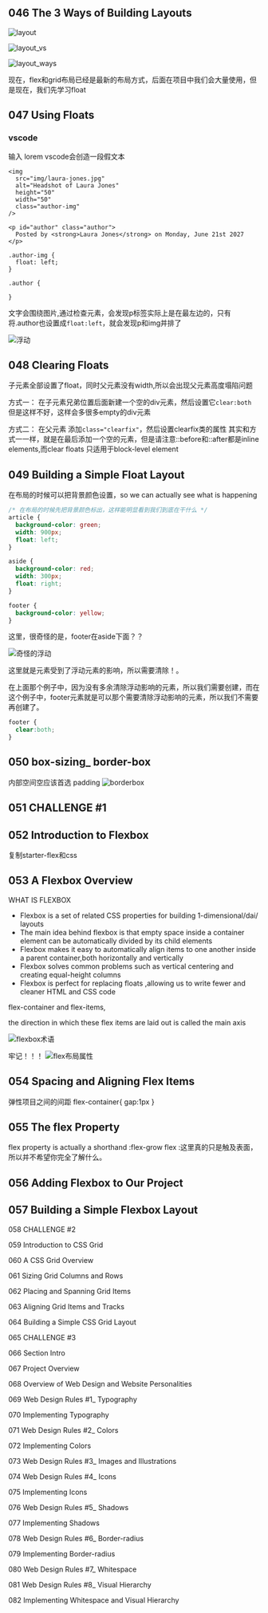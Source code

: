 ## 046 The 3 Ways of Building Layouts
![layout](img\layout.png)

![layout_vs](img\layout_vs.png)

![layout_ways](img\layout_ways.png)

现在，flex和grid布局已经是最新的布局方式，后面在项目中我们会大量使用，但是现在，我们先学习float

## 047 Using Floats

### vscode
输入 lorem vscode会创造一段假文本

```
<img
  src="img/laura-jones.jpg"
  alt="Headshot of Laura Jones"
  height="50"
  width="50"
  class="author-img"
/>

<p id="author" class="author">
  Posted by <strong>Laura Jones</strong> on Monday, June 21st 2027
</p>

.author-img {
  float: left;
}

.author {
  
}
```
文字会围绕图片,通过检查元素，会发现p标签实际上是在最左边的，只有将.author也设置成`float:left`，就会发现p和img并排了

![浮动](img\浮动.png)


## 048 Clearing Floats
子元素全部设置了float，同时父元素没有width,所以会出现父元素高度塌陷问题

方式一：
在子元素兄弟位置后面新建一个空的div元素，然后设置它`clear:both`
但是这样不好，这样会多很多empty的div元素

方式二：
在父元素 添加`class="clearfix"`，然后设置clearfix类的属性
其实和方式一一样，就是在最后添加一个空的元素，但是请注意::before和::after都是inline elements,而clear floats 只适用于block-level element


## 049 Building a Simple Float Layout

在布局的时候可以把背景颜色设置，so we can actually see what is happening


```css
/* 在布局的时候先把背景颜色标出，这样能明显看到我们到底在干什么 */
article {
  background-color: green;
  width: 900px;
  float: left;
}

aside {
  background-color: red;
  width: 300px;
  float: right;
}

footer {
  background-color: yellow;
}
```
这里，很奇怪的是，footer在aside下面？？

![奇怪的浮动](img\奇怪的浮动.png)

这里就是元素受到了浮动元素的影响，所以需要清除！。

在上面那个例子中，因为没有多余清除浮动影响的元素，所以我们需要创建，而在这个例子中，footer元素就是可以那个需要清除浮动影响的元素，所以我们不需要再创建了。
```css
footer {
  clear:both;
}

```

## 050 box-sizing_ border-box
内部空间空应该首选 padding
![borderbox](img\borderbox.png)

## 051 CHALLENGE #1

## 052 Introduction to Flexbox
复制starter-flex和css


## 053 A Flexbox Overview

WHAT IS FLEXBOX
- Flexbox is a set of related CSS properties for building 1-dimensional/dai/ layouts
- The main idea behind flexbox is that empty space inside a container element can be automatically divided by its child elements
- Flexbox makes it easy to automatically align items to one another inside a parent container,both horizontally and vertically
- Flexbox solves common problems such as vertical centering and creating equal-height columns
- Flexbox is perfect for replacing floats ,allowing us to write fewer and cleaner HTML and CSS code

flex-container and flex-items,

the direction in which these flex items are laid out is called the main axis

![flexbox术语](img/flexbox术语.png)

牢记！！！
![flex布局属性](img\flex布局属性.png)


## 054 Spacing and Aligning Flex Items
弹性项目之间的间距
flex-container{
  gap:1px
}

## 055 The flex Property
flex property is actually a shorthand :flex-grow
flex :这里真的只是触及表面，所以并不希望你完全了解什么。

## 056 Adding Flexbox to Our Project




## 057 Building a Simple Flexbox Layout

058 CHALLENGE #2

059 Introduction to CSS Grid

060 A CSS Grid Overview

061 Sizing Grid Columns and Rows

062 Placing and Spanning Grid Items

063 Aligning Grid Items and Tracks

064 Building a Simple CSS Grid Layout

065 CHALLENGE #3

066 Section Intro

067 Project Overview

068 Overview of Web Design and Website Personalities

069 Web Design Rules #1_ Typography

070 Implementing Typography

071 Web Design Rules #2_ Colors


072 Implementing Colors


073 Web Design Rules #3_ Images and Illustrations

074 Web Design Rules #4_ Icons

075 Implementing Icons

076 Web Design Rules #5_ Shadows

077 Implementing Shadows

078 Web Design Rules #6_ Border-radius

079 Implementing Border-radius

080 Web Design Rules #7_ Whitespace

081 Web Design Rules #8_ Visual Hierarchy

082 Implementing Whitespace and Visual Hierarchy
